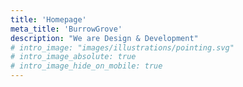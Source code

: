 ```yaml
---
title: 'Homepage'
meta_title: 'BurrowGrove'
description: "We are Design & Development"
# intro_image: "images/illustrations/pointing.svg"
# intro_image_absolute: true
# intro_image_hide_on_mobile: true
---
```


